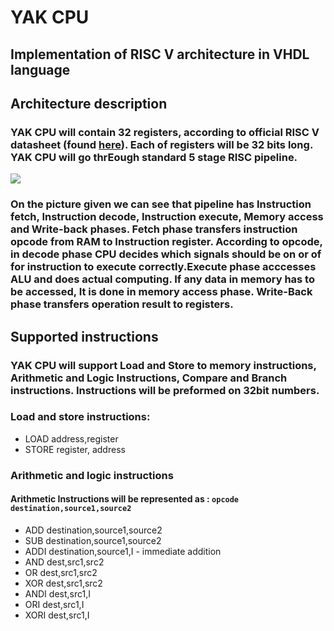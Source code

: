 # YAK CPU
## Implementation of RISC V architecture in VHDL language

## Architecture description

### YAK CPU will contain 32 registers, according to official RISC V datasheet (found [here](https://riscv.org/specifications/)). Each of registers will be 32 bits long. YAK CPU will go thrEough standard 5 stage RISC pipeline.
![](http://upload.wikimedia.org/wikipedia/commons/thumb/2/21/Fivestagespipeline.png/800px-Fivestagespipeline.png)  
### On the picture given we can see that pipeline has Instruction fetch, Instruction decode, Instruction execute, Memory access and Write-back phases. Fetch phase transfers instruction opcode from RAM to Instruction register. According to opcode, in decode phase CPU decides which signals should be on or of for instruction to execute correctly.Execute phase acccesses ALU and does actual computing. If any data in memory has to be accessed, It is done in memory access phase. Write-Back phase transfers operation result to registers.

## Supported instructions
### YAK CPU will  support Load and Store to memory instructions, Arithmetic and Logic Instructions, Compare and Branch instructions. Instructions will be preformed on 32bit numbers.

### Load and store instructions:
* LOAD address,register
* STORE register, address

### Arithmetic and logic instructions  
#### Arithmetic Instructions will be represented as : `opcode destination,source1,source2`  
* ADD destination,source1,source2 
* SUB destination,source1,source2
* ADDI destination,source1,I - immediate addition 
* AND dest,src1,src2
* OR dest,src1,src2
* XOR dest,src1,src2
* ANDI dest,src1,I
* ORI dest,src1,I
* XORI dest,src1,I

